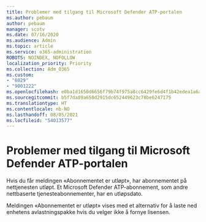 ```yaml
---
title: Problemer med tilgang til Microsoft Defender ATP-portalen
ms.author: pebaum
author: pebaum
manager: scotv
ms.date: 07/16/2020
ms.audience: Admin
ms.topic: article
ms.service: o365-administration
ROBOTS: NOINDEX, NOFOLLOW
localization_priority: Priority
ms.collection: Adm_O365
ms.custom:
- "6029"
- "9001222"
ms.openlocfilehash: e0ba1d1650d6656f79b74f975a8cc6429fe6d4f1b42edea1a6a02b574d2af057
ms.sourcegitcommit: b5f7da89a650d2915dc652449623c78be6247175
ms.translationtype: HT
ms.contentlocale: nb-NO
ms.lasthandoff: 08/05/2021
ms.locfileid: "54013577"
---
```

# <a name="issues-accessing-the-microsoft-defender-atp-portal"></a>Problemer med tilgang til Microsoft Defender ATP-portalen

Hvis du får meldingen «Abonnementet er utløpt», har abonnementet på nettjenesten utløpt. Et Microsoft Defender ATP-abonnement, som andre nettbaserte tjenesteabonnementer, har en utløpsdato.

Meldingen «Abonnementet er utløpt» vises med et alternativ for å laste ned enhetens avlastningspakke hvis du velger ikke å fornye lisensen.